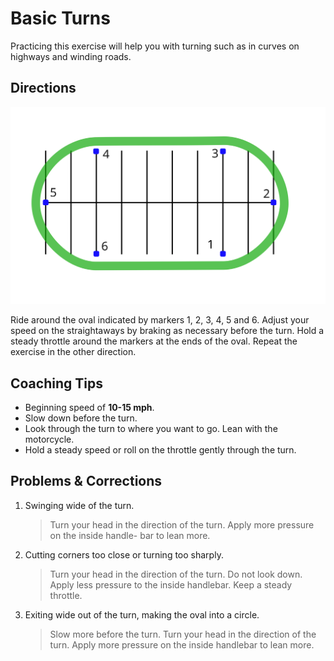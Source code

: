 # Basic Turns

Practicing this exercise will help you with turning such as in curves on highways and winding roads.

## Directions

![](../images/parking-4.svg)

Ride around the oval indicated by markers 1, 2, 3, 4, 5 and 6. Adjust your speed on the straightaways by braking as necessary before the turn. Hold a steady throttle around the markers at the ends of the oval. Repeat the exercise in the other direction.

## Coaching Tips

*  Beginning speed of **10-15 mph**.
*  Slow down before the turn.
*  Look through the turn to where you want to go. Lean with the motorcycle.
*  Hold a steady speed or roll on the throttle gently through the turn.

## Problems & Corrections

1. Swinging wide of the turn.
    > Turn your head in the direction of the turn. Apply more pressure on the inside handle- bar to lean more.
2. Cutting corners too close or turning too sharply.
    > Turn your head in the direction of the turn. Do not look down. Apply less pressure to the inside handlebar. Keep a steady throttle.
3. Exiting wide out of the turn, making the oval into a circle.
    > Slow more before the turn. Turn your head in the direction of the turn. Apply more pressure on the inside handlebar to lean more.
